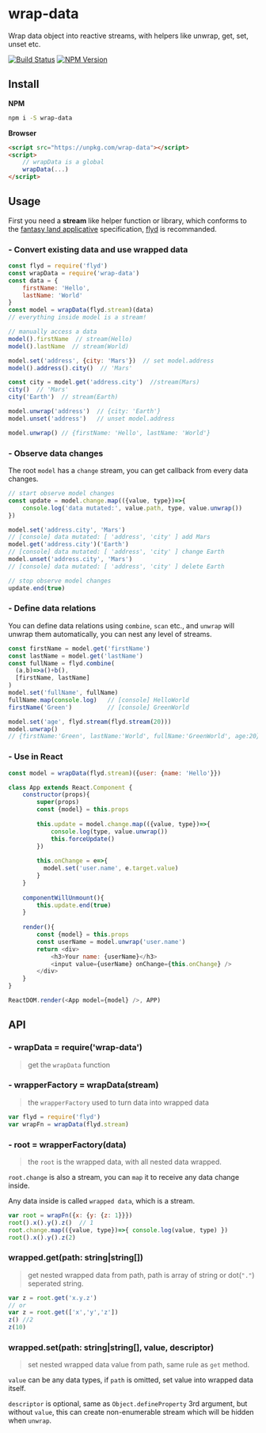 # wrap-data
Wrap data object into reactive streams, with helpers like unwrap, get, set, unset etc.

[![Build Status](https://travis-ci.org/futurist/wrap-data.svg?branch=master)](https://travis-ci.org/futurist/wrap-data)
[![NPM Version](https://img.shields.io/npm/v/wrap-data.svg)](https://www.npmjs.com/package/wrap-data)

## Install

**NPM**
```sh
npm i -S wrap-data
```

**Browser**
```html
<script src="https://unpkg.com/wrap-data"></script>
<script>
    // wrapData is a global
    wrapData(...)
</script>
```


## Usage

First you need a **stream** like helper function or library, which conforms to the [fantasy land applicative](https://github.com/fantasyland/fantasy-land#applicative) specification, [flyd](https://github.com/paldepind/flyd) is recommanded.

### - **Convert existing data and use wrapped data**

```js
const flyd = require('flyd')
const wrapData = require('wrap-data')
const data = {
    firstName: 'Hello',
    lastName: 'World'
}
const model = wrapData(flyd.stream)(data)
// everything inside model is a stream!

// manually access a data
model().firstName  // stream(Hello)
model().lastName  // stream(World)

model.set('address', {city: 'Mars'})  // set model.address
model().address().city()  // 'Mars'

const city = model.get('address.city')  //stream(Mars)
city()  // 'Mars'
city('Earth')  // stream(Earth)

model.unwrap('address')  // {city: 'Earth'}
model.unset('address')   // unset model.address

model.unwrap() // {firstName: 'Hello', lastName: 'World'}

```

### - **Observe data changes**

The root `model` has a `change` stream, you can get callback from every data changes.

```js
// start observe model changes
const update = model.change.map(({value, type})=>{
    console.log('data mutated:', value.path, type, value.unwrap())
})

model.set('address.city', 'Mars')
// [console] data mutated: [ 'address', 'city' ] add Mars
model.get('address.city')('Earth')
// [console] data mutated: [ 'address', 'city' ] change Earth
model.unset('address.city', 'Mars')
// [console] data mutated: [ 'address', 'city' ] delete Earth

// stop observe model changes
update.end(true)
```

### - **Define data relations**

You can define data relations using `combine`, `scan` etc., and `unwrap` will unwrap them automatically, you can nest any level of streams.

```js
const firstName = model.get('firstName')
const lastName = model.get('lastName')
const fullName = flyd.combine(
  (a,b)=>a()+b(),
  [firstName, lastName]
)
model.set('fullName', fullName)
fullName.map(console.log)   // [console] HelloWorld
firstName('Green')          // [console] GreenWorld

model.set('age', flyd.stream(flyd.stream(20)))
model.unwrap()
// {firstName:'Green', lastName:'World', fullName:'GreenWorld', age:20}
```

### - **Use in React**

```js
const model = wrapData(flyd.stream)({user: {name: 'Hello'}})

class App extends React.Component {
    constructor(props){
        super(props)
        const {model} = this.props
        
        this.update = model.change.map(({value, type})=>{
            console.log(type, value.unwrap())
            this.forceUpdate()
        })
      
        this.onChange = e=>{
          model.set('user.name', e.target.value)
        }
    }
  
    componentWillUnmount(){
        this.update.end(true)
    }
    
    render(){
        const {model} = this.props
        const userName = model.unwrap('user.name')
        return <div>
            <h3>Your name: {userName}</h3>
            <input value={userName} onChange={this.onChange} />
        </div>
    }
}

ReactDOM.render(<App model={model} />, APP)

```


## API

### - wrapData = require('wrap-data')
> get the `wrapData` function

### - wrapperFactory = wrapData(stream)
> the `wrapperFactory` used to turn data into wrapped data

```js
var flyd = require('flyd')
var wrapFn = wrapData(flyd.stream)
```

### - root = wrapperFactory(data)
> the `root` is the wrapped data, with all nested data wrapped.

`root.change` is also a stream, you can `map` it to receive any data change inside.

Any data inside is called `wrapped data`, which is a stream.

```js
var root = wrapFn({x: {y: {z: 1}}})
root().x().y().z()  // 1
root.change.map(({value, type})=>{ console.log(value, type) })
root().x().y().z(2)
```

### wrapped.get(path: string|string[])
> get nested wrapped data from path, path is array of string or dot(`"."`) seperated string.

```js
var z = root.get('x.y.z')
// or
var z = root.get(['x','y','z'])
z() //2
z(10)
```

### wrapped.set(path: string|string[], value, descriptor)
> set nested wrapped data value from path, same rule as `get` method.

`value` can be any data types, if `path` is omitted, set value into wrapped data itself.

`descriptor` is optional, same as `Object.defineProperty` 3rd argument, but without `value`, this can create non-enumerable stream which will be hidden when `unwrap`.




